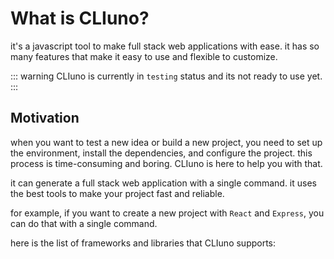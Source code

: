 # What is CLIuno?

it's a javascript tool to make full stack web applications with ease. it has so many features that make it easy to use and flexible to customize.

::: warning
CLIuno is currently in `testing` status and its not ready to use yet.
:::

## Motivation

when you want to test a new idea or build a new project, you need to set up the environment, install the dependencies, and configure the project. this process is time-consuming and boring. CLIuno is here to help you with that.

it can generate a full stack web application with a single command. it uses the best tools to make your project fast and reliable.

for example, if you want to create a new project with `React` and `Express`, you can do that with a single command.

here is the list of frameworks and libraries that CLIuno supports:
